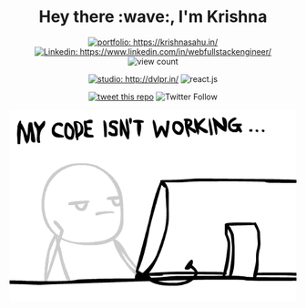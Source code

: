 <h1 align="center"> Hey there :wave:, I'm Krishna </h1>

<p align="center">
<a href="https://krishnasahu.in/"><img src="https://img.shields.io/badge/Portfolio-Krishna%20Sahu-informational" alt="portfolio: https://krishnasahu.in/"></a>
<a href="https://www.linkedin.com/in/webfullstackengineer/"><img src="https://img.shields.io/badge/-Krishna_Sahu-%230077B5.svg?&style=flat&logo=linkedin&logoColor=white" alt="Linkedin: https://www.linkedin.com/in/webfullstackengineer/"></a>
<img src="https://komarev.com/ghpvc/?username=dvlprkrishna&color=blue" alt="view count" />
</p>
<p align="center">
<a href="http://dvlpr.in/"><img src="https://img.shields.io/badge/Studio-Dvlpr.in-informational" alt="studio: http://dvlpr.in/"></a>
<img src="https://img.shields.io/badge/Learning-React.js-blue?logo=React" alt="react.js">
</p>
<p align="center">  
<a href="https://twitter.com/intent/tweet?text=Wow%20⚡%20Chekout%20this%20git%20readme:&url=https%3A%2F%2Fgithub.com%2Fdvlprkrishna%2F"><img src="https://img.shields.io/twitter/url?style=social&url=https%3A%2F%2Fgithub.com%2Fdvlprkrishna%2F" alt="tweet this repo"></a>
<img alt="Twitter Follow" src="https://img.shields.io/twitter/follow/dvlprkrishna?style=social">
</p>
<p align="center">
<img src="./code.gif" alt="developer-humor">
</p>
<h1 align="center"> </h1> 

<!-- 
- I’m currently working on 
- I’m currently learning 
- 👯 I’m looking to collaborate on ...
- 🤔 I’m looking for help with ...
- 💬 Ask me about ...
- 📫 How to reach me: ...
- 😄 Pronouns: ...
- ⚡ Fun fact: ... -->
